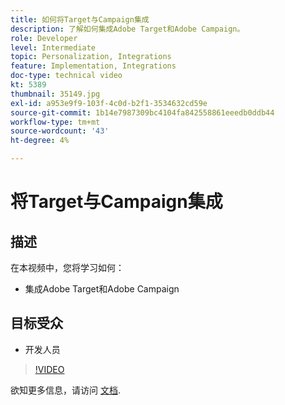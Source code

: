 ```yaml
---
title: 如何将Target与Campaign集成
description: 了解如何集成Adobe Target和Adobe Campaign。
role: Developer
level: Intermediate
topic: Personalization, Integrations
feature: Implementation, Integrations
doc-type: technical video
kt: 5389
thumbnail: 35149.jpg
exl-id: a953e9f9-103f-4c0d-b2f1-3534632cd59e
source-git-commit: 1b14e7987309bc4104fa842558861eeedb0ddb44
workflow-type: tm+mt
source-wordcount: '43'
ht-degree: 4%

---
```


# 将Target与Campaign集成

## 描述

在本视频中，您将学习如何：

* 集成Adobe Target和Adobe Campaign

## 目标受众

* 开发人员

>[!VIDEO](https://video.tv.adobe.com/v/35149/?quality=12)

欲知更多信息，请访问 [文档](https://experienceleague.adobe.com/docs/target/using/integrate/campaign-and-target.html?lang=en).
